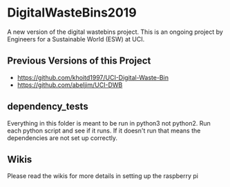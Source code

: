 # DigitalWasteBins2019
A new version of the digital wastebins project. This is an ongoing project by Engineers for a Sustainable World (ESW) at UCI. 

## Previous Versions of this Project
- https://github.com/khoitd1997/UCI-Digital-Waste-Bin
- https://github.com/abeljim/UCI-DWB

## dependency_tests
Everything in this folder is meant to be run in python3 not python2. Run each python script and see if it runs. If it doesn't run that means the dependencies are not set up correctly. 
## Wikis
Please read the wikis for more details in setting up the raspberry pi 
